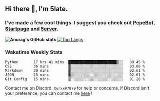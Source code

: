 ## Hi there 👋, I'm 5late.
### I've made a few cool things. I suggest you check out [PepeBot](https://github.com/5late/Pepe-Bot), [Startpage](https://github.com/5late/startpage) and [5erver](https://github.com/5late/5erver). 
**![Anurag's GitHub stats](https://github-readme-stats.vercel.app/api?username=5late&count_private=true&show_icons=true&theme=tokyonight)**
[![Top Langs](https://github-readme-stats.vercel.app/api/top-langs/?username=5late&theme=ayu-mirage)](https://github.com/anuraghazra/github-readme-stats)

### Wakatime Weekly Stats

<!--START_SECTION:waka-->
```text
Python       17 hrs 41 mins  ██████████████████████▒░░   89.45 % 
CSS          36 mins         ▓░░░░░░░░░░░░░░░░░░░░░░░░   03.06 % 
Markdown     30 mins         ▓░░░░░░░░░░░░░░░░░░░░░░░░   02.61 % 
JSON         23 mins         ▓░░░░░░░░░░░░░░░░░░░░░░░░   02.01 % 
Git Config   15 mins         ▒░░░░░░░░░░░░░░░░░░░░░░░░   01.28 % 
```
<!--END_SECTION:waka-->

Contact me on Discord, ``Xurxx#7879`` for help or concerns, if Discord isn't your preference, you can contact me [here](https://github.com/5late/5late/issues) !
